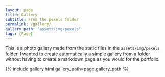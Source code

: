 ```yaml
---
layout: page
title: Gallery
subtitle: From the pexels folder
permalink: /gallery/
gallery_path: "assets/img/pexels"
tags: [Page]
---
```


This is a photo gallery made from the static files in the `assets/img/pexels` folder. 
I wanted to create automatically a simple gallery from a folder without having to create a markdown page as you would for the portfolio.


{% include gallery.html gallery_path=page.gallery_path %}
